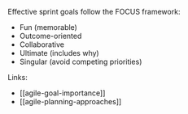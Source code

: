 Effective sprint goals follow the FOCUS framework:
- Fun (memorable)
- Outcome-oriented
- Collaborative
- Ultimate (includes why)
- Singular (avoid competing priorities)

Links:
- [[agile-goal-importance]]
- [[agile-planning-approaches]]
